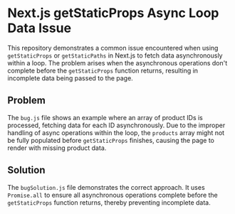# Next.js getStaticProps Async Loop Data Issue

This repository demonstrates a common issue encountered when using `getStaticProps` or `getStaticPaths` in Next.js to fetch data asynchronously within a loop.  The problem arises when the asynchronous operations don't complete before the `getStaticProps` function returns, resulting in incomplete data being passed to the page.

## Problem
The `bug.js` file shows an example where an array of product IDs is processed, fetching data for each ID asynchronously. Due to the improper handling of async operations within the loop, the `products` array might not be fully populated before `getStaticProps` finishes, causing the page to render with missing product data.

## Solution
The `bugSolution.js` file demonstrates the correct approach.  It uses `Promise.all` to ensure all asynchronous operations complete before the `getStaticProps` function returns, thereby preventing incomplete data.
